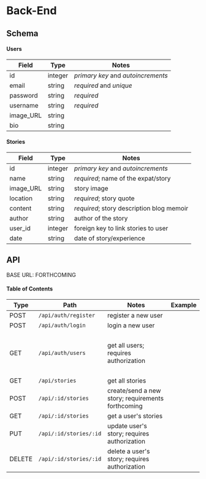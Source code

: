 # Back-End
## Schema

#### Users

| Field    | Type    | Notes                              |
| -------- | ------- | ---------------------------------- |
| id       | integer | _primary key_ and _autoincrements_ |
| email    | string  | _required_ and _unique_            |
| password | string  | _required_                         |
| username | string  | _required_                         |
| image_URL| string  |                                    |
| bio      | string  |                                    |

#### Stories

| Field     | Type    | Notes                                                                   |
| --------- | ------- | ----------------------------------------------------------------------- |
| id        | integer | _primary key_ and _autoincrements_                                      |
| name      | string  | _required_; name of the expat/story                                     |
| image_URL | string  | story image                                                             |
| location  | string  | _required_; story quote                                                 |
| content   | string  | _required_; story description blog memoir                               |
| author    | string  | author of the story                                                     |
| user_id   | integer | foreign key to link stories to user                                     |
| date      | string  | date of story/experience                                                |


## API

BASE URL: FORTHCOMING

#### Table of Contents

| Type   | Path                     | Notes                                                                         | Example                                                    |
| ------ | ------------------------ | ----------------------------------------------------------------------------- | ---------------------------------------------------------- |
| POST   | `/api/auth/register`     | register a new user                                                           |                                                            |
| POST   | `/api/auth/login`        | login a new user                                                              |                                                            |
| &nbsp; |                          |                                                                               |                                                            |
| GET    | `/api/auth/users`        | get all users; requires authorization                                         |                                                            |
| &nbsp; |                          |                                                                               |                                                            |
| GET    | `/api/stories`           | get all stories                                                               |                                                            |
| POST   | `/api/:id/stories`       | create/send a new story; requirements forthcoming                             |                                                            |
| GET    | `/api/:id/stories`       | get a user's stories                                                          |                                                            |
| PUT    | `/api/:id/stories/:id`   | update user's story; requires authorization                                   |                                                            |
| DELETE | `/api/:id/stories/:id`   | delete a user's story; requires authorization                                 |                                                            |